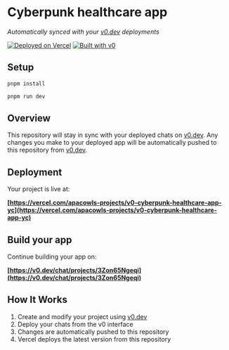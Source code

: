 # Cyberpunk healthcare app

*Automatically synced with your [v0.dev](https://v0.dev) deployments*

[![Deployed on Vercel](https://img.shields.io/badge/Deployed%20on-Vercel-black?style=for-the-badge&logo=vercel)](https://vercel.com/apacowls-projects/v0-cyberpunk-healthcare-app-yc)
[![Built with v0](https://img.shields.io/badge/Built%20with-v0.dev-black?style=for-the-badge)](https://v0.dev/chat/projects/3Zon65Ngeqi)


## Setup

```bash
pnpm install

pnpm run dev
```

## Overview

This repository will stay in sync with your deployed chats on [v0.dev](https://v0.dev).
Any changes you make to your deployed app will be automatically pushed to this repository from [v0.dev](https://v0.dev).

## Deployment

Your project is live at:

**[https://vercel.com/apacowls-projects/v0-cyberpunk-healthcare-app-yc](https://vercel.com/apacowls-projects/v0-cyberpunk-healthcare-app-yc)**

## Build your app

Continue building your app on:

**[https://v0.dev/chat/projects/3Zon65Ngeqi](https://v0.dev/chat/projects/3Zon65Ngeqi)**

## How It Works

1. Create and modify your project using [v0.dev](https://v0.dev)
2. Deploy your chats from the v0 interface
3. Changes are automatically pushed to this repository
4. Vercel deploys the latest version from this repository